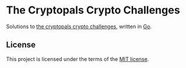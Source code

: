 # The Cryptopals Crypto Challenges

Solutions to [the cryptopals crypto challenges](https://cryptopals.com), written in [Go](https://golang.org).

## License

This project is licensed under the terms of the [MIT license](LICENSE.md).
